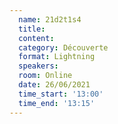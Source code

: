 ```yaml
---
  name: 21d2t1s4
  title: 
  content:
  category: Découverte
  format: Lightning
  speakers: 
  room: Online
  date: 26/06/2021
  time_start: '13:00'
  time_end: '13:15'
---
```

